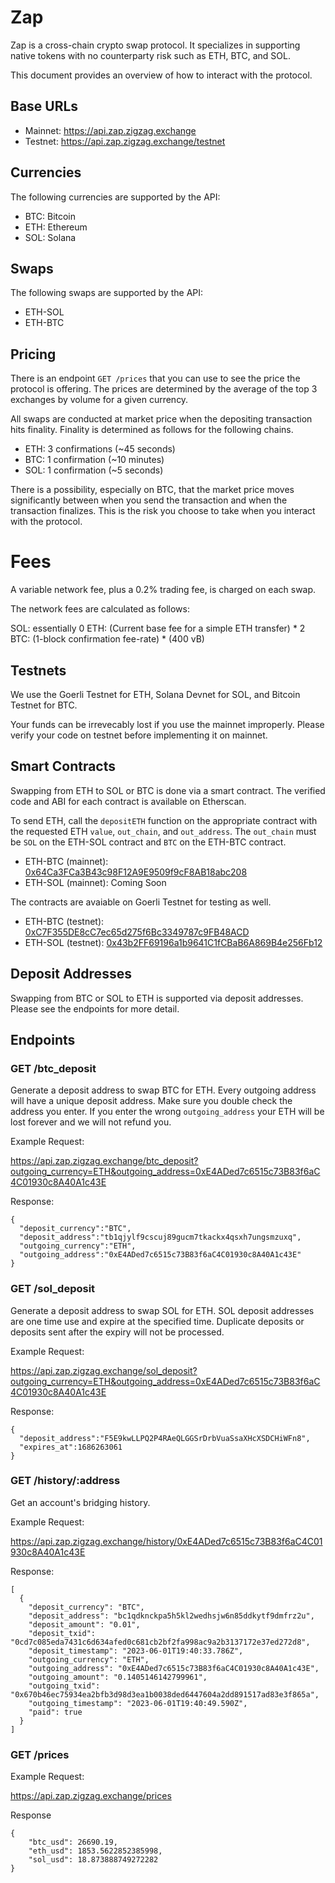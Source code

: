 # Zap

Zap is a cross-chain crypto swap protocol. It specializes in supporting native tokens with no counterparty risk such as ETH, BTC, and SOL. 

This document provides an overview of how to interact with the protocol. 

## Base URLs

* Mainnet: https://api.zap.zigzag.exchange
* Testnet: https://api.zap.zigzag.exchange/testnet

## Currencies

The following currencies are supported by the API: 

* BTC: Bitcoin
* ETH: Ethereum
* SOL: Solana

## Swaps

The following swaps are supported by the API: 

* ETH-SOL
* ETH-BTC

## Pricing

There is an endpoint `GET /prices` that you can use to see the price the protocol is offering. The prices are determined by the average of the top 3 exchanges by volume for a given currency. 

All swaps are conducted at market price when the depositing transaction hits finality. Finality is determined as follows for the following chains. 

* ETH: 3 confirmations (~45 seconds)
* BTC: 1 confirmation (~10 minutes)
* SOL: 1 confirmation (~5 seconds)

There is a possibility, especially on BTC, that the market price moves significantly between when you send the transaction and when the transaction finalizes. This is the risk you choose to take when you interact with the protocol. 

# Fees

A variable network fee, plus a 0.2% trading fee, is charged on each swap.

The network fees are calculated as follows: 

SOL: essentially 0
ETH: (Current base fee for a simple ETH transfer) * 2
BTC: (1-block confirmation fee-rate) * (400 vB)

## Testnets

We use the Goerli Testnet for ETH, Solana Devnet for SOL, and Bitcoin Testnet for BTC. 

Your funds can be irrevecably lost if you use the mainnet improperly. Please verify your code on testnet before implementing it on mainnet.  

## Smart Contracts

Swapping from ETH to SOL or BTC is done via a smart contract. The verified code and ABI for each contract is available on Etherscan. 

To send ETH, call the `depositETH` function on the appropriate contract with the requested ETH `value`, `out_chain`, and `out_address`. The `out_chain` must be `SOL` on the ETH-SOL contract and `BTC` on the ETH-BTC contract. 

* ETH-BTC (mainnet): [0x64Ca3FCa3B43c98F12A9E9509f9cF8AB18abc208](https://etherscan.io/address/0x64Ca3FCa3B43c98F12A9E9509f9cF8AB18abc208) 
* ETH-SOL (mainnet): Coming Soon

The contracts are avaiable on Goerli Testnet for testing as well. 

* ETH-BTC (testnet): [0xC7F355DE8cC7ec65d275f6Bc3349787c9FB48ACD](https://goerli.etherscan.io/address/0xC7F355DE8cC7ec65d275f6Bc3349787c9FB48ACD)
* ETH-SOL (testnet): [0x43b2FF69196a1b9641C1fCBaB6A869B4e256Fb12](https://goerli.etherscan.io/address/0x43b2FF69196a1b9641C1fCBaB6A869B4e256Fb12)

## Deposit Addresses

Swapping from BTC or SOL to ETH is supported via deposit addresses. Please see the endpoints for more detail. 

## Endpoints

### GET /btc_deposit

Generate a deposit address to swap BTC for ETH. Every outgoing address will have a unique deposit address. Make sure you double check the address you enter. If you enter the wrong `outgoing_address` your ETH will be lost forever and we will not refund you. 

Example Request:

https://api.zap.zigzag.exchange/btc_deposit?outgoing_currency=ETH&outgoing_address=0xE4ADed7c6515c73B83f6aC4C01930c8A40A1c43E

Response:

```
{
  "deposit_currency":"BTC",
  "deposit_address":"tb1qjylf9cscuj89gucm7tkackx4qsxh7ungsmzuxq",
  "outgoing_currency":"ETH",
  "outgoing_address":"0xE4ADed7c6515c73B83f6aC4C01930c8A40A1c43E"
}
```

### GET /sol_deposit

Generate a deposit address to swap SOL for ETH. SOL deposit addresses are one time use and expire at the specified time. Duplicate deposits or deposits sent after the expiry will not be processed. 

Example Request:

https://api.zap.zigzag.exchange/sol_deposit?outgoing_currency=ETH&outgoing_address=0xE4ADed7c6515c73B83f6aC4C01930c8A40A1c43E

Response:

```
{
  "deposit_address":"F5E9kwLLPQ2P4RAeQLGGSrDrbVuaSsaXHcXSDCHiWFn8",
  "expires_at":1686263061
}
```



### GET /history/:address

Get an account's bridging history. 

Example Request:

https://api.zap.zigzag.exchange/history/0xE4ADed7c6515c73B83f6aC4C01930c8A40A1c43E

Response:

```
[  
  {
    "deposit_currency": "BTC",
    "deposit_address": "bc1qdknckpa5h5kl2wedhsjw6n85ddkytf9dmfrz2u",
    "deposit_amount": "0.01",
    "deposit_txid": "0cd7c085eda7431c6d634afed0c681cb2bf2fa998ac9a2b3137172e37ed272d8",
    "deposit_timestamp": "2023-06-01T19:40:33.786Z",
    "outgoing_currency": "ETH",
    "outgoing_address": "0xE4ADed7c6515c73B83f6aC4C01930c8A40A1c43E",
    "outgoing_amount": "0.1405146142799961",
    "outgoing_txid": "0x670b46ec75934ea2bfb3d98d3ea1b0038ded6447604a2dd891517ad83e3f865a",
    "outgoing_timestamp": "2023-06-01T19:40:49.590Z",
    "paid": true
  }
]
```
### GET /prices

Example Request:

https://api.zap.zigzag.exchange/prices

Response
```
{
    "btc_usd": 26690.19,
    "eth_usd": 1853.5622852385998,
    "sol_usd": 18.873888749272282
}
```
